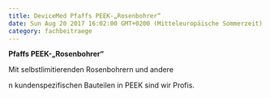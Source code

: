 ```yaml
---
title: DeviceMed Pfaffs PEEK-„Rosenbohrer“
date: Sun Aug 20 2017 16:02:00 GMT+0200 (Mitteleuropäische Sommerzeit)
category: fachbeitraege
---
```


<p><strong>Pfaffs PEEK-„Rosenbohrer“</strong></p>

Mit selbstlimitierenden Rosenbohrern und andere

<!--more-->

n kundenspezifischen Bauteilen in PEEK sind wir Profis.
